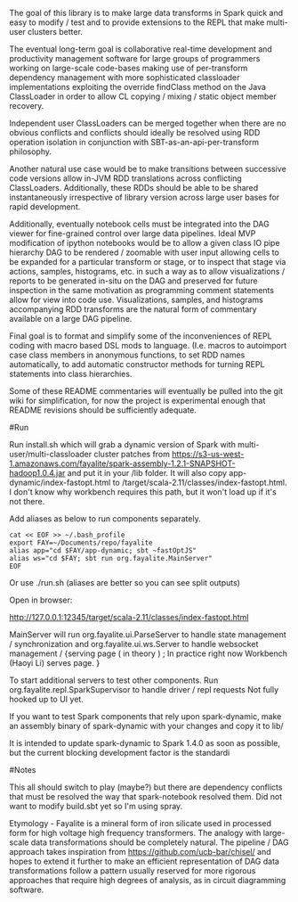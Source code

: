 The goal of this library is to make large data transforms in Spark quick 
and easy to modify / test and to provide extensions to the REPL that 
make multi-user clusters better. 

The eventual long-term goal is collaborative real-time
development and productivity management software for large groups
of programmers working on large-scale code-bases making use of 
per-transform dependency management with more sophisticated classloader
implementations exploiting the override findClass method on the Java
ClassLoader in order to allow CL copying / mixing / static object member
recovery.

Independent user ClassLoaders can be merged together when there are 
no obvious conflicts and conflicts should ideally be resolved using RDD
operation isolation in conjunction with SBT-as-an-api-per-transform philosophy.

Another natural use case would be to make transitions between successive
 code versions allow in-JVM RDD translations across conflicting ClassLoaders.
Additionally, these RDDs should be able to be shared instantaneously 
irrespective of library version across large user bases for rapid development. 

Additionally, eventually notebook cells must be integrated into the DAG 
viewer for fine-grained control over large data pipelines. Ideal MVP
modification of ipython notebooks would be to allow a given class
IO pipe hierarchy DAG to be rendered / zoomable with user input allowing
cells to be expanded for a particular transform or stage, or to inspect
that stage via actions, samples, histograms, etc. in such a way as to allow
visualizations / reports to be generated in-situ on the DAG and preserved 
for future inspection in the same motivation as programming comment 
statements allow for view into code use. Visualizations, samples, and histograms
accompanying RDD transforms are the natural form of commentary
available on a large DAG pipeline.

Final goal is to format and simplify some of the inconveniences of 
REPL coding with macro based DSL mods to language. 
(I.e. macros to autoimport case class members in anonymous 
functions, to set RDD names automatically, to add automatic constructor
methods for turning REPL statements into class hierarchies. 

Some of these README commentaries will eventually be pulled into
the git wiki for simplification, for now the project is experimental enough
that README revisions should be sufficiently adequate.

#Run

Run install.sh which will grab a dynamic version of Spark
with multi-user/multi-classloader cluster patches from 
https://s3-us-west-1.amazonaws.com/fayalite/spark-assembly-1.2.1-SNAPSHOT-hadoop1.0.4.jar
and put it in your /lib folder. It will also copy app-dynamic/index-fastopt.html
to /target/scala-2.11/classes/index-fastopt.html. I don't know why workbench 
requires this path, but it won't load up if it's not there.

Add aliases as below to run components separately.

```
cat << EOF >> ~/.bash_profile
export FAY=~/Documents/repo/fayalite
alias app="cd $FAY/app-dynamic; sbt ~fastOptJS"
alias ws="cd $FAY; sbt run org.fayalite.MainServer"
EOF
```

Or use ./run.sh (aliases are better so you can see split outputs)

Open in browser:

http://127.0.0.1:12345/target/scala-2.11/classes/index-fastopt.html


MainServer will run org.fayalite.ui.ParseServer to handle state 
management / synchronization and org.fayalite.ui.ws.Server 
to handle websocket management / {serving page ( in theory ) ; 
In practice right now Workbench (Haoyi Li) serves page. }

To start additional servers to test other components.
Run org.fayalite.repl.SparkSupervisor to handle driver / repl requests
Not fully hooked up to UI yet.

If you want to test Spark components that rely upon spark-dynamic, make an
assembly binary of spark-dynamic with your changes and copy it to lib/

It is intended to update spark-dynamic to Spark 1.4.0 as soon as possible, 
but the current blocking development factor is the standardi

#Notes

This all should switch to play (maybe?) but there are dependency conflicts that must be
resolved the way that spark-notebook resolved them. Did not want to modify
build.sbt yet so I'm using spray.

Etymology - Fayalite is a mineral form of iron silicate used in processed form for
high voltage high frequency transformers. The analogy with large-scale data
 transformations should be completely natural. The pipeline / DAG approach
  takes inspiration from https://github.com/ucb-bar/chisel/ and hopes to extend
  it further to make an efficient representation of DAG data transformations
  follow a pattern usually reserved for more rigorous approaches that 
  require high degrees of analysis, as in circuit diagramming software.